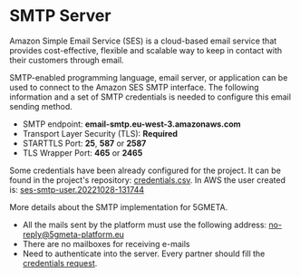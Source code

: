 # SMTP Server

Amazon Simple Email Service (SES) is a cloud-based email service that provides cost-effective, flexible and scalable way to keep in contact with their customers through email.

SMTP-enabled programming language, email server, or application can be used to connect to the Amazon SES SMTP interface. The following information and a set of SMTP credentials is needed to configure this email sending method.

- SMTP endpoint: **email-smtp.eu-west-3.amazonaws.com**
- Transport Layer Security (TLS): **Required**
- STARTTLS Port: **25**, **587** or **2587**
- TLS Wrapper Port: **465** or **2465**

Some credentials have been already configured for the project. It can be found in the project's repository: [credentials.csv](https://github.com/5gmeta/platform-config/blob/main/src/credentials/SMTP/credentials.csv). In AWS the user created is: [ses-smtp-user.20221028-131744](https://us-east-1.console.aws.amazon.com/iamv2/home?region=us-east-1#/users/details/ses-smtp-user.20221028-131744)

More details about the SMTP implementation for 5GMETA.

- All the mails sent by the platform must use the following address: [no-reply@5gmeta-platform.eu](no-reply@5gmeta-platform.eu)
- There are no mailboxes for receiving e-mails
- Need to authenticate into the server. Every partner should fill the [credentials request](https://vicomtech.sharepoint.com/:x:/r/sites/5GMETA2/Documentos%20compartidos/WP3%20-%205G%20NETWORK%20FUNCTIONS%20AS%20A%20DATA%20PLATFORM/Working%20Documents/Repository%20Policies/5GMETA_devtools_members.xlsx?d=w8c950169c8ad40febc0d40fad6f3b373&csf=1&web=1&e=RDrUuV).
